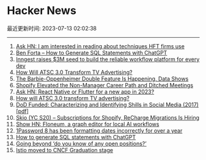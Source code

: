 # Hacker News

最近更新时间: 2023-07-13 02:02:38

--- 
1. [Ask HN: I am interested in reading about techniques HFT firms use](https://news.ycombinator.com/item?id=36697191) 
2. [Ben Forta – How to Generate SQL Statements with ChatGPT](https://forta.com/2023/07/10/how-to-generate-sql-statements-with-chatgpt/) 
3. [Inngest raises $3M seed to build the reliable workflow platform for every dev](https://www.inngest.com/blog/announcing-inngest-seed-financing) 
4. [How Will ATSC 3.0 Transform TV Advertising?](https://www.msn.com/en-us/news/technology/how-will-atsc-30-transform-tv-advertising/ar-AA1dGfvZ) 
5. [The Barbie-Oppenheimer Double Feature Is Happening, Data Shows](https://www.bnnbloomberg.ca/the-barbie-oppenheimer-double-feature-is-really-happening-data-shows-1.1944290) 
6. [Shopify Elevated the Non-Manager Career Path and Ditched Meetings](https://creatoreconomy.so/p/kaz-coo-shopify-craft-and-no-meetings) 
7. [Ask HN: React Native or Flutter for a new app in 2023?](https://news.ycombinator.com/item?id=36698482) 
8. [How will ATSC 3.0 transform TV advertising?](https://www.msn.com/en-us/news/technology/how-will-atsc-30-transform-tv-advertising/ar-AA1dGfvZ) 
9. [DoD Funded: Characterizing and Identifying Shills in Social Media (2017) [pdf]](http://sbp-brims.org/2017/proceedings/papers/ShortPapers/CharacterizingandIdentifying.pdf) 
10. [Skio (YC S20) – Subscriptions for Shopify, ReCharge Migrations Is Hiring](https://skio.com/careers/) 
11. [Show HN: Floneum, a graph editor for local AI workflows](https://floneum.com/blog/anouncing_floneum/) 
12. [1Password 8 has been formatting dates incorrectly for over a year](https://1password.community/discussion/131071/incorrect-date-format) 
13. [How to generate SQL statements with ChatGPT](https://forta.com/2023/07/10/how-to-generate-sql-statements-with-chatgpt/) 
14. [Going beyond ‘do you know of any open positions?’](https://www.dewanahmed.com/do-you-know-of-any-open-positions/) 
15. [Istio moved to CNCF Graduation stage](https://github.com/cncf/toc/commit/25b2ead46d56e3c39d48a6a87e3c558c2120d179) 
